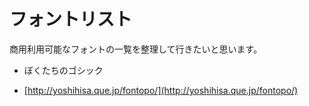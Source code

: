 # フォントリスト

商用利用可能なフォントの一覧を整理して行きたいと思います。

* ぼくたちのゴシック
 + [http://yoshihisa.que.jp/fontopo/](http://yoshihisa.que.jp/fontopo/)
